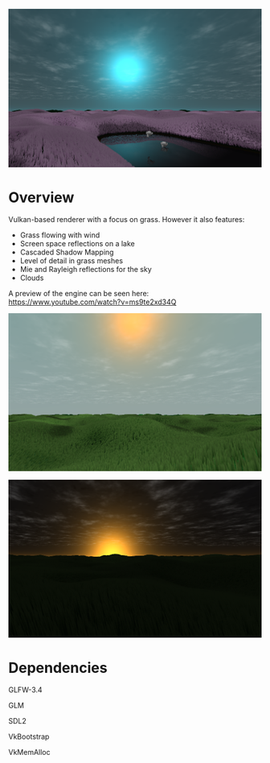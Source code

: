 
![example1](https://raw.githubusercontent.com/arColm/grass_renderer/refs/heads/master/assets/images/1.png)

# Overview
Vulkan-based renderer with a focus on grass. However it also features:
 - Grass flowing with wind
 - Screen space reflections on a lake
 - Cascaded Shadow Mapping
 - Level of detail in grass meshes
 - Mie and Rayleigh reflections for the sky
 - Clouds

A preview of the engine can be seen here:
https://www.youtube.com/watch?v=ms9te2xd34Q

![example2](https://raw.githubusercontent.com/arColm/grass_renderer/refs/heads/master/assets/images/2.png)

![example3](https://raw.githubusercontent.com/arColm/grass_renderer/refs/heads/master/assets/images/3.png)


# Dependencies
GLFW-3.4

GLM

SDL2

VkBootstrap

VkMemAlloc
